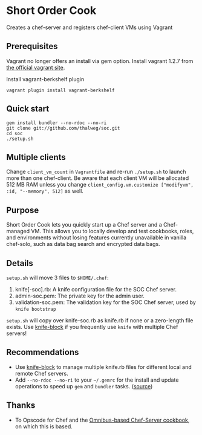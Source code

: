 # Short Order Cook
Creates a chef-server and registers chef-client VMs using Vagrant

## Prerequisites
Vagrant no longer offers an install via gem option.
Install vagrant 1.2.7 from [the official vagrant site](http://downloads.vagrantup.com/tags/v1.2.7).

Install vagrant-berkshelf plugin

    vagrant plugin install vagrant-berkshelf
    
## Quick start
    
    gem install bundler --no-rdoc --no-ri
    git clone git://github.com/thalweg/soc.git
    cd soc
    ./setup.sh

## Multiple clients

Change `client_vm_count` in `Vagrantfile` and re-run `./setup.sh` to launch more than one chef-client. Be aware that each client VM will be allocated 512 MB RAM unless you change `client_config.vm.customize ["modifyvm", :id, "--memory", 512]` as well.

## Purpose
Short Order Cook lets you quickly start up a Chef server and a Chef-managed VM. This allows you to locally develop and test cookbooks, roles, and environments without losing features currently unavailable in vanilla chef-solo, such as data bag search and encrypted data bags.

## Details

`setup.sh` will move 3 files to `$HOME/.chef`:

1. knife[-soc].rb: A knife configuration file for the SOC Chef server.
2. admin-soc.pem: The private key for the admin user.
3. validation-soc.pem: The validation key for the SOC Chef server, used by `knife bootstrap`

`setup.sh` will copy over knife-soc.rb as knife.rb if none or a zero-length file exists. Use [knife-block](https://github.com/greenandsecure/knife-block) if you frequently use `knife` with multiple Chef servers!

## Recommendations
* Use [knife-block](https://github.com/greenandsecure/knife-block) to manage multiple knife.rb files for different local and remote Chef servers.
* Add `--no-rdoc --no-ri` to your `~/.gemrc` for the install and update operations to speed up `gem` and `bundler` tasks. ([source](http://stackoverflow.com/questions/1381725/how-to-make-no-ri-no-rdoc-the-default-for-gem-install/7662245#7662245))

## Thanks
* To Opscode for Chef and the [Omnibus-based Chef-Server cookbook](https://github.com/opscode-cookbooks/chef-server), on which this is based.
